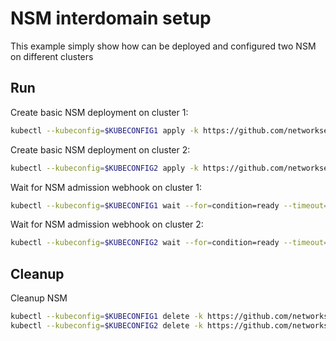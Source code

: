 # NSM interdomain setup


This example simply show how can be deployed and configured two NSM on different clusters

## Run

Create basic NSM deployment on cluster 1:

```bash
kubectl --kubeconfig=$KUBECONFIG1 apply -k https://github.com/networkservicemesh/deployments-k8s/examples/interdomain/nsm/cluster1?ref=0e28e041bfebccc8d55ddb3912fabe79a2672f86
```

Create basic NSM deployment on cluster 2:

```bash
kubectl --kubeconfig=$KUBECONFIG2 apply -k https://github.com/networkservicemesh/deployments-k8s/examples/interdomain/nsm/cluster2?ref=0e28e041bfebccc8d55ddb3912fabe79a2672f86
```

Wait for NSM admission webhook on cluster 1:

```bash
kubectl --kubeconfig=$KUBECONFIG1 wait --for=condition=ready --timeout=1m pod -n nsm-system -l app=admission-webhook-k8s
```

Wait for NSM admission webhook on cluster 2:

```bash
kubectl --kubeconfig=$KUBECONFIG2 wait --for=condition=ready --timeout=1m pod -n nsm-system -l app=admission-webhook-k8s
```

## Cleanup

Cleanup NSM
```bash
kubectl --kubeconfig=$KUBECONFIG1 delete -k https://github.com/networkservicemesh/deployments-k8s/examples/interdomain/nsm/cluster1?ref=0e28e041bfebccc8d55ddb3912fabe79a2672f86
kubectl --kubeconfig=$KUBECONFIG2 delete -k https://github.com/networkservicemesh/deployments-k8s/examples/interdomain/nsm/cluster2?ref=0e28e041bfebccc8d55ddb3912fabe79a2672f86
```
